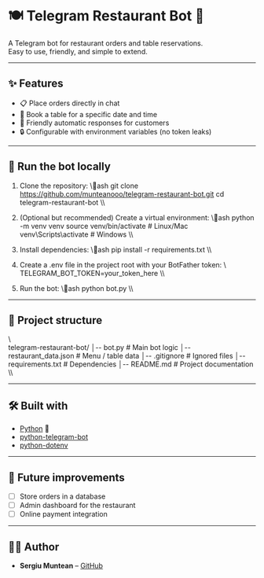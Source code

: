 ﻿# 🍽️ Telegram Restaurant Bot 🤖

A Telegram bot for restaurant orders and table reservations.  
Easy to use, friendly, and simple to extend.  

---

## ✨ Features
- 📋 Place orders directly in chat  
- 🍷 Book a table for a specific date and time  
- 💬 Friendly automatic responses for customers  
- 🔒 Configurable with environment variables (no token leaks)  

---

## 🚀 Run the bot locally

1. Clone the repository:
   \\\ash
   git clone https://github.com/munteanooo/telegram-restaurant-bot.git
   cd telegram-restaurant-bot
   \\\

2. (Optional but recommended) Create a virtual environment:
   \\\ash
   python -m venv venv
   source venv/bin/activate    # Linux/Mac
   venv\Scripts\activate       # Windows
   \\\

3. Install dependencies:
   \\\ash
   pip install -r requirements.txt
   \\\

4. Create a .env file in the project root with your BotFather token:
   \\\
   TELEGRAM_BOT_TOKEN=your_token_here
   \\\

5. Run the bot:
   \\\ash
   python bot.py
   \\\

---

## 📂 Project structure
\\\
telegram-restaurant-bot/
│-- bot.py                # Main bot logic
│-- restaurant_data.json  # Menu / table data
│-- .gitignore            # Ignored files
│-- requirements.txt      # Dependencies
│-- README.md             # Project documentation
\\\

---

## 🛠️ Built with
- [Python](https://www.python.org/) 🐍  
- [python-telegram-bot](https://github.com/python-telegram-bot/python-telegram-bot)  
- [python-dotenv](https://pypi.org/project/python-dotenv/)  

---

## 📌 Future improvements
- [ ] Store orders in a database  
- [ ] Admin dashboard for the restaurant  
- [ ] Online payment integration  

---

## 👨‍💻 Author
- **Sergiu Muntean** – [GitHub](https://github.com/munteanooo)

